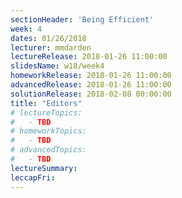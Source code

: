 ```yaml
---
sectionHeader: 'Being Efficient'
week: 4
dates: 01/26/2018
lecturer: mmdarden
lectureRelease: 2018-01-26 11:00:00
slidesName: w18/week4
homeworkRelease: 2018-01-26 11:00:00
advancedRelease: 2018-01-26 11:00:00
solutionRelease: 2018-02-08 00:00:00
title: "Editors"
# lectureTopics:
#   - TBD
# homeworkTopics:
#   - TBD
# advancedTopics:
#   - TBD
lectureSummary:
leccapFri:
---
```

